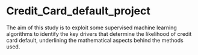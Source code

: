 # Credit_Card_default_project

The aim of this study is to exploit some supervised machine learning algorithms to identify the key drivers that determine the likelihood of credit card default, underlining the mathematical aspects behind the methods used.
